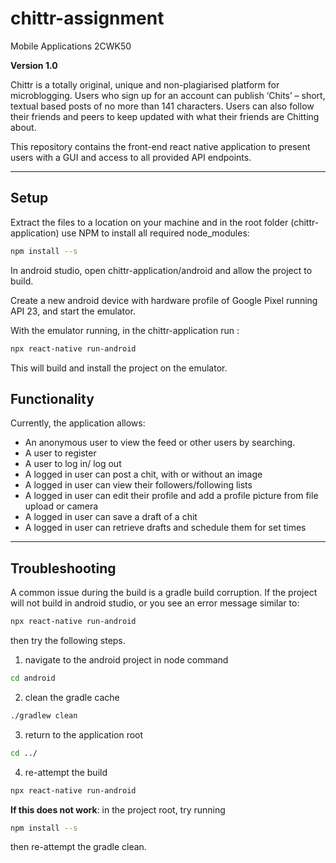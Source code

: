 # chittr-assignment
Mobile Applications 2CWK50

**Version 1.0**

Chittr is a totally original, unique and non-plagiarised platform for microblogging. Users who sign up for an account can publish ‘Chits’ – short, textual based posts of no more than 141 characters. Users can also follow their friends and peers to keep updated with what their friends are Chitting about.

This repository contains the front-end react native application to present users with a GUI and access to all provided API endpoints.


---
## Setup 

Extract the files to a location on your machine and in the root folder (chittr-application) use NPM to install all required node_modules:

```bash
npm install --s
```
In android studio, open chittr-application/android  and allow the project to build. 

Create a new android device with hardware profile of Google Pixel running API 23, and start the emulator.

With the emulator running, in the chittr-application run :
```bash 
npx react-native run-android
```
This will build and install the project on the emulator.



## Functionality

Currently, the application allows:
* An anonymous user to view the feed or other users by searching.
* A user to register
* A user to log in/ log out
* A logged in user can post a chit, with or without an image
* A logged in user can view their followers/following lists
* A logged in user can edit their profile and add a profile picture from file upload or camera
* A logged in user can save a draft of a chit
* A logged in user can retrieve drafts and schedule them for set times

---
## Troubleshooting

A common issue during the build is a gradle build corruption. If the project will not build in android studio, or you see an error message similar to: 
```bash 
npx react-native run-android
```
then try the following steps.

1. navigate to the android project in node command

  ```bash 
cd android
```

2. clean the gradle cache

```bash 
./gradlew clean
```

3. return to the application root 

 ```bash 
cd ../
```
4.  re-attempt the build
```bash 
npx react-native run-android
```

**If this does not work**: in the project root, try running 

```bash 
npm install --s
 ```
then re-attempt the gradle clean.